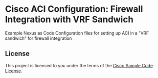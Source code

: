 # Cisco ACI Configuration: Firewall Integration with VRF Sandwich

Example Nexus as Code Configuration files for setting up ACI in a "VRF sandwich" for firewall integration

## License

This project is licensed to you under the terms of the [Cisco Sample
Code License](./LICENSE).


